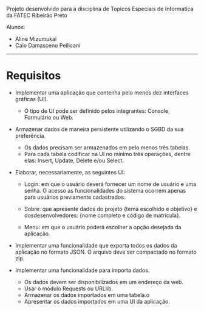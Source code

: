 Projeto desenvolvido para a disciplina de Topicos Especiais de Informatica da FATEC Ribeirão Preto

Alunos:
* Aline Mizumukai
* Caio Damasceno Pellicani

---

# Requisitos

* Implementar uma aplicação que contenha pelo menos dez interfaces gráficas (UI).
    - O tipo de UI pode ser definido pelos integrantes: Console, Formulário ou Web.

* Armazenar dados de maneira persistente utilizando o SGBD da sua preferência.
    - Os dados precisam ser armazenados em pelo menos três tabelas.
    - Para cada tabela codificar na UI no mínimo três operações, dentre elas: Insert, Update, Delete e/ou Select.

* Elaborar, necessariamente, as seguintes UI:
    - Login: em que o usuário deverá fornecer um  nome de usuário  e uma  senha. O acesso as funcionalidades do sistema ocorrem apenas para usuários previamente cadastrados.

    - Sobre:   que   apresente   dados   do   projeto   {tema   escolhido   e   objetivo}   e   dosdesenvolvedores: {nome completo e código de matrícula}.

    - Menu: em que o usuário poderá escolher a opção desejada da aplicação.

* Implementar uma funcionalidade que exporta todos os dados da aplicação no formato JSON. O arquivo deve ser compactado no formato zip.

* Implementar uma funcionalidade para importa dados.
    - Os dados devem ser disponibilizados em um endereço da web.
    - Usar o módulo Requests ou URLlib.
    - Armazenar os dados importados em uma tabela.o
    - Apresentar os dados importados em uma UI da aplicação.